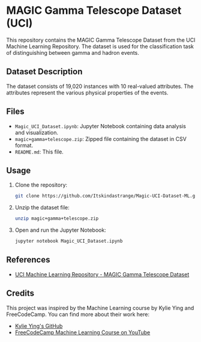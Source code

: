 # MAGIC Gamma Telescope Dataset (UCI)

This repository contains the MAGIC Gamma Telescope Dataset from the UCI Machine Learning Repository. The dataset is used for the classification task of distinguishing between gamma and hadron events.

## Dataset Description

The dataset consists of 19,020 instances with 10 real-valued attributes. The attributes represent the various physical properties of the events.

## Files

- `Magic_UCI_Dataset.ipynb`: Jupyter Notebook containing data analysis and visualization.
- `magic+gamma+telescope.zip`: Zipped file containing the dataset in CSV format.
- `README.md`: This file.

## Usage

1. Clone the repository:
    ```bash
    git clone https://github.com/Itskindastrange/Magic-UCI-Dataset-ML.git
    ```
2. Unzip the dataset file:
    ```bash
    unzip magic+gamma+telescope.zip
    ```
3. Open and run the Jupyter Notebook:
    ```bash
    jupyter notebook Magic_UCI_Dataset.ipynb
    ```

## References

- [UCI Machine Learning Repository - MAGIC Gamma Telescope Dataset](https://archive.ics.uci.edu/dataset/159/magic+gamma+telescope)

## Credits

This project was inspired by the Machine Learning course by Kylie Ying and FreeCodeCamp. You can find more about their work here:
- [Kylie Ying's GitHub](https://github.com/kying18)
- [FreeCodeCamp Machine Learning Course on YouTube](https://www.youtube.com/watch?v=i_LwzRVP7bg&ab_channel=freeCodeCamp.org)


